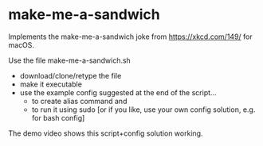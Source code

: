 # make-me-a-sandwich
Implements the make-me-a-sandwich joke from https://xkcd.com/149/ for macOS.

Use the file make-me-a-sandwich.sh
  - download/clone/retype the file 
  - make it executable
  - use the example config suggested at the end of the script...
    - to create alias command and 
    - to run it using sudo
    [or if you like, use your own config solution, e.g. for bash config]

The demo video shows this script+config solution working. 
